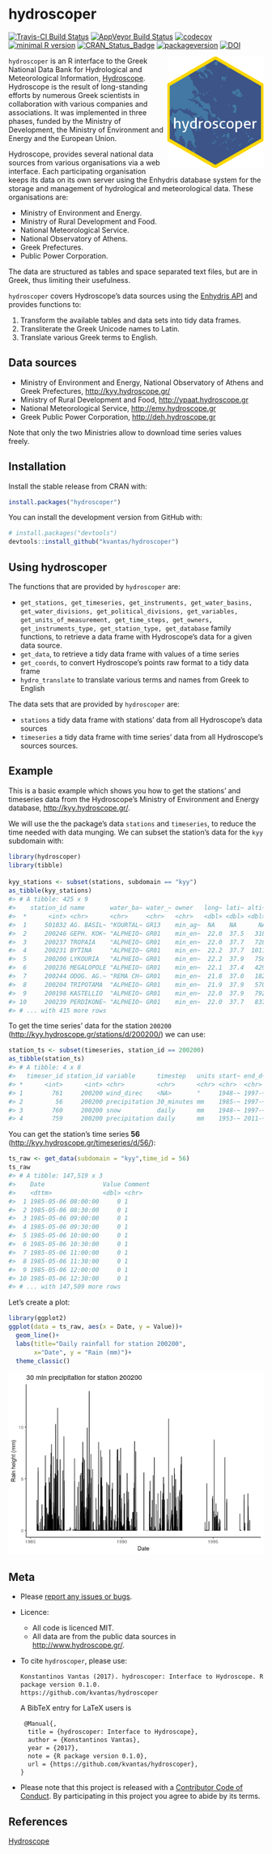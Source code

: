 hydroscoper
================

<!-- README.md is generated from README.Rmd. Please edit that file -->

[![Travis-CI Build
Status](https://travis-ci.org/kvantas/hydroscoper.svg?branch=master)](https://travis-ci.org/kvantas/hydroscoper)
[![AppVeyor Build
Status](https://ci.appveyor.com/api/projects/status/github/kvantas/hydroscoper?branch=master&svg=true)](https://ci.appveyor.com/project/kvantas/hydroscoper)
[![codecov](https://codecov.io/github/kvantas/hydroscoper/branch/master/graphs/badge.svg)](https://codecov.io/gh/kvantas/hydroscoper)
[![minimal R
version](https://img.shields.io/badge/R%3E%3D-3.4.0-6666ff.svg)](https://cran.r-project.org/)
[![CRAN\_Status\_Badge](http://www.r-pkg.org/badges/version/hydroscoper)](https://cran.r-project.org/package=hydroscoper)
[![packageversion](https://img.shields.io/badge/Package%20version-0.1.0.9000-orange.svg?style=flat-square)](commits/master)
[![DOI](https://zenodo.org/badge/114094911.svg)](https://zenodo.org/badge/latestdoi/114094911)

<img src="man/figures/hydroscoper_hex.png" align="right" height="220"/>

`hydroscoper` is an R interface to the Greek National Data Bank for
Hydrological and Meteorological Information,
[Hydroscope](http://www.hydroscope.gr/). Hydroscope is the result of
long-standing efforts by numerous Greek scientists in collaboration with
various companies and associations. It was implemented in three phases,
funded by the Ministry of Development, the Ministry of Environment and
Energy and the European Union.

Hydroscope, provides several national data sources from various
organisations via a web interface. Each participating organisation keeps
its data on its own server using the Enhydris database system for the
storage and management of hydrological and meteorological data. These
organisations are:

  - Ministry of Environment and Energy.
  - Ministry of Rural Development and Food.
  - National Meteorological Service.
  - National Observatory of Athens.
  - Greek Prefectures.
  - Public Power Corporation.

The data are structured as tables and space separated text files, but
are in Greek, thus limiting their usefulness.

`hydroscoper` covers Hydroscope’s data sources using the [Enhydris
API](http://enhydris.readthedocs.io/en/latest/index.html) and provides
functions to:

1.  Transform the available tables and data sets into tidy data frames.
2.  Transliterate the Greek Unicode names to Latin.
3.  Translate various Greek terms to English.

## Data sources

  - Ministry of Environment and Energy, National Observatory of Athens
    and Greek Prefectures, <http://kyy.hydroscope.gr/>
  - Ministry of Rural Development and Food, <http://ypaat.hydroscope.gr>
  - National Meteorological Service, <http://emy.hydroscope.gr>
  - Greek Public Power Corporation, <http://deh.hydroscope.gr>

Note that only the two Ministries allow to download time series values
freely.

## Installation

Install the stable release from CRAN with:

``` r
install.packages("hydroscoper")
```

You can install the development version from GitHub with:

``` r
# install.packages("devtools")
devtools::install_github("kvantas/hydroscoper")
```

## Using hydroscoper

The functions that are provided by `hydroscoper` are:

  - `get_stations, get_timeseries, get_instruments, get_water_basins,
    get_water_divisions, get_political_divisions, get_variables,
    get_units_of_measurement, get_time_steps, get_owners,
    get_instruments_type, get_station_type, get_database` family
    functions, to retrieve a data frame with Hydroscope’s data for a
    given data source.
  - `get_data`, to retrieve a tidy data frame with values of a time
    series
  - `get_coords`, to convert Hydroscope’s points raw format to a tidy
    data frame
  - `hydro_translate` to translate various terms and names from Greek to
    English

The data sets that are provided by `hydroscoper` are:

  - `stations` a tidy data frame with stations’ data from all
    Hydroscope’s data sources
  - `timeseries` a tidy data frame with time series’ data from all
    Hydroscope’s sources sources.

## Example

This is a basic example which shows you how to get the stations’ and
timeseries data from the Hydroscope’s Ministry of Environment and Energy
database, <http://kyy.hydroscope.gr/>.

We will use the the package’s data `stations` and `timeseries`, to
reduce the time needed with data munging. We can subset the station’s
data for the `kyy` subdomain with:

``` r
library(hydroscoper)
library(tibble)

kyy_stations <- subset(stations, subdomain == "kyy")
as_tibble(kyy_stations)
#> # A tibble: 425 x 9
#>    station_id name       water_ba~ water_~ owner   long~ lati~ alti~ subd~
#>  *      <int> <chr>      <chr>     <chr>   <chr>   <dbl> <dbl> <dbl> <chr>
#>  1     501032 AG. BASIL~ "KOURTAL~ GR13    min_ag~  NA    NA      NA kyy  
#>  2     200246 GEPH. KOK~ "ALPHEIO~ GR01    min_en~  22.0  37.5   318 kyy  
#>  3     200237 TROPAIA    "ALPHEIO~ GR01    min_en~  22.0  37.7   728 kyy  
#>  4     200231 BYTINA     "ALPHEIO~ GR01    min_en~  22.2  37.7  1011 kyy  
#>  5     200200 LYKOURIA   "ALPHEIO~ GR01    min_en~  22.2  37.9   758 kyy  
#>  6     200236 MEGALOPOLE "ALPHEIO~ GR01    min_en~  22.1  37.4   429 kyy  
#>  7     200244 ODOG. AG.~ "REMA CH~ GR01    min_en~  21.8  37.0   182 kyy  
#>  8     200204 TRIPOTAMA  "ALPHEIO~ GR01    min_en~  21.9  37.9   570 kyy  
#>  9     200198 KASTELLIO  "ALPHEIO~ GR01    min_en~  22.0  37.9   792 kyy  
#> 10     200239 PERDIKONE~ "ALPHEIO~ GR01    min_en~  22.0  37.7   837 kyy  
#> # ... with 415 more rows
```

To get the time series’ data for the station `200200`
(<http://kyy.hydroscope.gr/stations/d/200200/>) we can use:

``` r
station_ts <- subset(timeseries, station_id == 200200)
as_tibble(station_ts)
#> # A tibble: 4 x 8
#>   timeser_id station_id variable      timestep   units start~ end_d~ subd~
#> *      <int>      <int> <chr>         <chr>      <chr> <chr>  <chr>  <chr>
#> 1        761     200200 wind_direc    <NA>       °     1948-~ 1997-~ kyy  
#> 2         56     200200 precipitation 30_minutes mm    1985-~ 1997-~ kyy  
#> 3        760     200200 snow          daily      mm    1948-~ 1997-~ kyy  
#> 4        759     200200 precipitation daily      mm    1953-~ 2011-~ kyy
```

You can get the station’s time series **56**
(<http://kyy.hydroscope.gr/timeseries/d/56/>):

``` r
ts_raw <- get_data(subdomain = "kyy",time_id = 56)
ts_raw
#> # A tibble: 147,519 x 3
#>    Date                Value Comment
#>    <dttm>              <dbl> <chr>  
#>  1 1985-05-06 08:00:00     0 1      
#>  2 1985-05-06 08:30:00     0 1      
#>  3 1985-05-06 09:00:00     0 1      
#>  4 1985-05-06 09:30:00     0 1      
#>  5 1985-05-06 10:00:00     0 1      
#>  6 1985-05-06 10:30:00     0 1      
#>  7 1985-05-06 11:00:00     0 1      
#>  8 1985-05-06 11:30:00     0 1      
#>  9 1985-05-06 12:00:00     0 1      
#> 10 1985-05-06 12:30:00     0 1      
#> # ... with 147,509 more rows
```

Let’s create a plot:

``` r
library(ggplot2)
ggplot(data = ts_raw, aes(x = Date, y = Value))+
  geom_line()+
  labs(title="Daily rainfall for station 200200",
       x="Date", y = "Rain (mm)")+
  theme_classic()
```

![](man/figures/README-plot_time_series-1.png)<!-- -->

## Meta

  - Please [report any issues or
    bugs](https://github.com/kvantas/hydroscoper/issues).

  - Licence:
    
      - All code is licenced MIT.
      - All data are from the public data sources in
        <http://www.hydroscope.gr/>.

  - To cite `hydroscoper`, please
        use:
    
        Konstantinos Vantas (2017). hydroscoper: Interface to Hydroscope. R package version 0.1.0.
        https://github.com/kvantas/hydroscoper
    
    A BibTeX entry for LaTeX users is
    
    ``` 
     @Manual{,
      title = {hydroscoper: Interface to Hydroscope},
      author = {Konstantinos Vantas},
      year = {2017},
      note = {R package version 0.1.0},
      url = {https://github.com/kvantas/hydroscoper},
    }
    ```

  - Please note that this project is released with a [Contributor Code
    of Conduct](/CONDUCT.md). By participating in this project you agree
    to abide by its terms.

## References

[Hydroscope](http://www.hydroscope.gr/)
